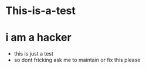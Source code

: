 # This-is-a-test
# i am a hacker
- this is just a test 
- so dont fricking ask me to maintain or fix this please
